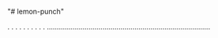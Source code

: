 "# lemon-punch"

.
.
.
.
.
.
.
.
.
.
..................................................................................